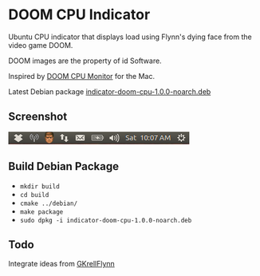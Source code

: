 DOOM CPU Indicator
==================

Ubuntu CPU indicator that displays load using Flynn's dying face from the video game DOOM.

DOOM images are the property of id Software.

Inspired by [DOOM CPU Monitor](https://github.com/AshFurrow/DOOM-CPU-Monitor) for the Mac.

Latest Debian package [indicator-doom-cpu-1.0.0-noarch.deb](https://github.com/ebruck/indicator-doom-cpu/releases/download/v1.0/indicator-doom-cpu-1.0.0-noarch.deb)

Screenshot
----------

![Screenshot](screenshot.png)

Build Debian Package
--------------------

* `mkdir build`
* `cd build`
* `cmake ../debian/`
* `make package`
* `sudo dpkg -i indicator-doom-cpu-1.0.0-noarch.deb`

Todo
----

Integrate ideas from [GKrellFlynn](http://bax.comlab.uni-rostock.de/en/projects/flynn/)

